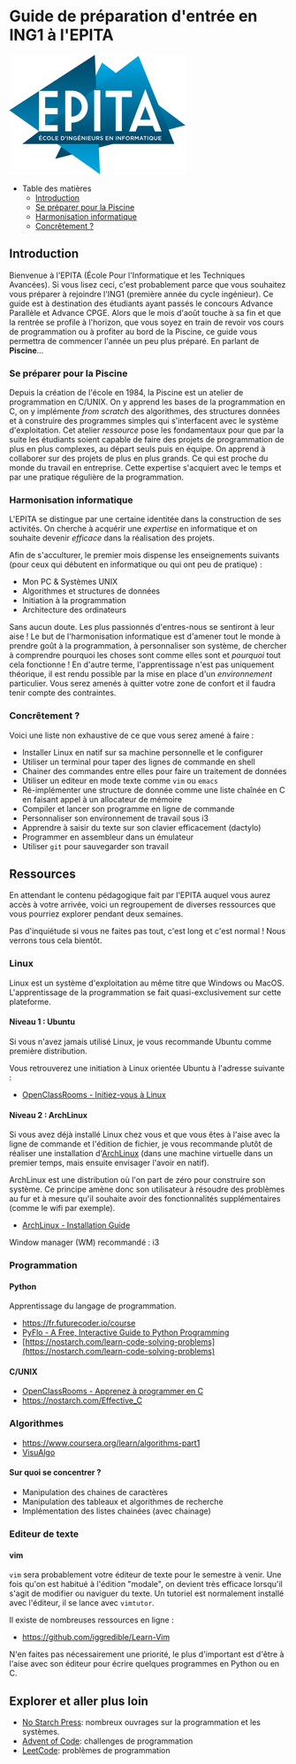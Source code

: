 # Guide de préparation d'entrée en ING1 à l'EPITA

![EPITA logo](res/epita.svg)

- Table des matières
  - [Introduction](#introduction)
  - [Se préparer pour la Piscine](#se-préparer-pour-la-piscine)
  - [Harmonisation informatique](#harmonisation-informatique)
  - [Concrêtement ?](#concrêtement-)

## Introduction

Bienvenue à l'EPITA (École Pour l'Informatique et les Techniques Avancées). Si
vous lisez ceci, c'est probablement parce que vous souhaitez vous préparer à
rejoindre l'ING1 (première année du cycle ingénieur). Ce guide est à destination
des étudiants ayant passés le concours Advance Parallèle et Advance CPGE. Alors
que le mois d'août touche à sa fin et que la rentrée se profile à l'horizon, que
vous soyez en train de revoir vos cours de programmation ou à profiter au bord
de la Piscine, ce guide vous permettra de commencer l'année un peu plus préparé.
En parlant de **Piscine**...

### Se préparer pour la Piscine

Depuis la création de l'école en 1984, la Piscine est un atelier de
programmation en C/UNIX. On y apprend les bases de la programmation en C, on y
implémente *from scratch* des algorithmes, des structures données et à
construire des programmes simples qui s'interfacent avec le système
d'exploitation. Cet atelier *ressource* pose les fondamentaux pour que par la
suite les étudiants soient capable de faire des projets de programmation de plus
en plus complexes, au départ seuls puis en équipe. On apprend à collaborer sur
des projets de plus en plus grands. Ce qui est proche du monde du travail en
entreprise. Cette expertise s'acquiert avec le temps et par une pratique
régulière de la programmation.

### Harmonisation informatique

L'EPITA se distingue par une certaine identitée dans la construction de ses
activités. On cherche à acquérir une *expertise* en informatique et on souhaite
devenir *efficace* dans la réalisation des projets.

Afin de s'acculturer, le premier mois dispense les enseignements suivants (pour
ceux qui débutent en informatique ou qui ont peu de pratique) :

- Mon PC & Systèmes UNIX
- Algorithmes et structures de données
- Initiation à la programmation
- Architecture des ordinateurs

Sans aucun doute. Les plus passionnés d'entres-nous se sentiront à leur aise !
Le but de l'harmonisation informatique est d'amener tout le monde à prendre
goût à la programmation, à personnaliser son système, de chercher à comprendre
pourquoi les choses sont comme elles sont et *pourquoi* tout cela fonctionne !
En d'autre terme, l'apprentissage n'est pas uniquement théorique, il est rendu
possible par la mise en place d'un *environnement* particulier.  Vous serez
amenés à quitter votre zone de confort et il faudra tenir compte des
contraintes.

### Concrêtement ?

Voici une liste non exhaustive de ce que vous serez amené à faire :

- Installer Linux en natif sur sa machine personnelle et le configurer
- Utiliser un terminal pour taper des lignes de commande en shell
- Chainer des commandes entre elles pour faire un traitement de données
- Utiliser un editeur en mode texte comme `vim` ou `emacs`
- Ré-implémenter une structure de donnée comme une liste chaînée en C en
  faisant appel à un allocateur de mémoire
- Compiler et lancer son programme en ligne de commande
- Personnaliser son environnement de travail sous i3
- Apprendre à saisir du texte sur son clavier efficacement (dactylo)
- Programmer en assembleur dans un émulateur
- Utiliser `git` pour sauvegarder son travail

## Ressources

En attendant le contenu pédagogique fait par l'EPITA auquel vous aurez accès à
votre arrivée, voici un regroupement de diverses ressources que vous pourriez
explorer pendant deux semaines.

Pas d'inquiétude si vous ne faites pas tout, c'est long et c'est normal ! Nous
verrons tous cela bientôt.

### Linux

Linux est un système d'exploitation au même titre que Windows ou MacOS.
L'apprentissage de la programmation se fait quasi-exclusivement sur cette
plateforme.

#### Niveau 1 : Ubuntu

Si vous n'avez jamais utilisé Linux, je vous recommande Ubuntu comme première
distribution.

Vous retrouverez une initiation à Linux orientée Ubuntu à l'adresse suivante :

- [OpenClassRooms - Initiez-vous à Linux](https://openclassrooms.com/fr/courses/7170491-initiez-vous-a-linux)

#### Niveau 2 : ArchLinux

Si vous avez déjà installé Linux chez vous et que vous êtes à l'aise avec la
ligne de commande et l'édition de fichier, je vous recommande plutôt de
réaliser une installation d'[ArchLinux](https://wiki.archlinux.org/) (dans une
machine virtuelle dans un premier temps, mais ensuite envisager l'avoir en
natif).

ArchLinux est une distribution où l'on part de zéro pour construire son
système. Ce principe amène donc son utilisateur à résoudre des problèmes au
fur et à mesure qu'il souhaite avoir des fonctionnalités supplémentaires (comme
le wifi par exemple).

- [ArchLinux - Installation Guide](https://wiki.archlinux.org/title/Installation_guide)

Window manager (WM) recommandé : i3

### Programmation

#### Python

Apprentissage du langage de programmation.

- <https://fr.futurecoder.io/course>
- [PyFlo - A Free, Interactive Guide to Python Programming](https://pyflo.net/)
- [https://nostarch.com/learn-code-solving-problems](https://nostarch.com/learn-code-solving-problems)

#### C/UNIX

- [OpenClassRooms - Apprenez à programmer en C](https://openclassrooms.com/fr/courses/19980-apprenez-a-programmer-en-c)
- <https://nostarch.com/Effective_C>

### Algorithmes

- <https://www.coursera.org/learn/algorithms-part1>
- [VisuAlgo](https://visualgo.net)

#### Sur quoi se concentrer ?

- Manipulation des chaines de caractères
- Manipulation des tableaux et algorithmes de recherche
- Implémentation des listes chainées (avec chainage)

### Editeur de texte

#### vim

`vim` sera probablement votre éditeur de texte pour le semestre à venir. Une
fois qu'on est habitué à l'édition "modale", on devient très efficace lorsqu'il
s'agit de modifier ou naviguer du texte. Un tutoriel est normalement installé
avec l'éditeur, il se lance avec `vimtutor`.

Il existe de nombreuses ressources en ligne :

- <https://github.com/iggredible/Learn-Vim>

N'en faites pas nécessairement une priorité, le plus d'important est d'être à
l'aise avec son éditeur pour écrire quelques programmes en Python ou en C.

## Explorer et aller plus loin

- [No Starch Press](https://nostarch.com/): nombreux ouvrages sur la
  programmation et les systèmes.
- [Advent of Code](https://adventofcode.com/): challenges de programmation
- [LeetCode](https://leetcode.com/): problèmes de programmation
